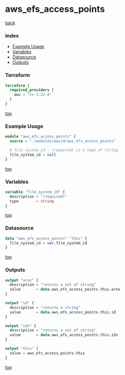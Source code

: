 # aws_efs_access_points

[back](../aws.md)

### Index

- [Example Usage](#example-usage)
- [Variables](#variables)
- [Datasource](#datasource)
- [Outputs](#outputs)

### Terraform

```terraform
terraform {
  required_providers {
    aws = ">= 3.22.0"
  }
}
```

[top](#index)

### Example Usage

```terraform
module "aws_efs_access_points" {
  source = "./modules/aws/d/aws_efs_access_points"

  # file_system_id - (required) is a type of string
  file_system_id = null
}
```

[top](#index)

### Variables

```terraform
variable "file_system_id" {
  description = "(required)"
  type        = string
}
```

[top](#index)

### Datasource

```terraform
data "aws_efs_access_points" "this" {
  file_system_id = var.file_system_id
}
```

[top](#index)

### Outputs

```terraform
output "arns" {
  description = "returns a set of string"
  value       = data.aws_efs_access_points.this.arns
}

output "id" {
  description = "returns a string"
  value       = data.aws_efs_access_points.this.id
}

output "ids" {
  description = "returns a set of string"
  value       = data.aws_efs_access_points.this.ids
}

output "this" {
  value = aws_efs_access_points.this
}
```

[top](#index)